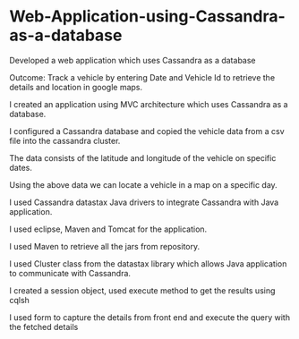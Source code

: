 # Web-Application-using-Cassandra-as-a-database
Developed a web application which uses Cassandra as a database

Outcome:
Track a vehicle by entering Date and Vehicle Id to retrieve the details and location in google maps.

I created an application using MVC architecture which uses Cassandra as a database.
 
I configured a Cassandra database and copied the vehicle data from a csv file into the cassandra cluster.

The data consists of the latitude and longitude of the vehicle on specific dates.

Using the above data we can locate a vehicle in a map on a specific day.

I used Cassandra datastax Java drivers to integrate Cassandra with Java application.

I used eclipse, Maven and Tomcat for the application.

I used Maven to retrieve all the jars from repository.

I used Cluster class from the datastax library which allows Java application to communicate with Cassandra.

I created a session object, used execute method to get the results using cqlsh

I used form to capture the details from front end and execute the query with the fetched details




